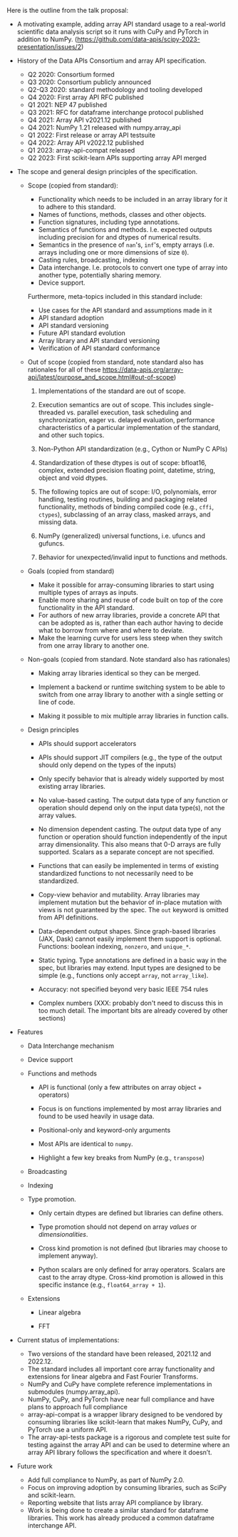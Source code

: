 Here is the outline from the talk proposal:

* A motivating example, adding array API standard usage to a real-world
  scientific data analysis script so it runs with CuPy and PyTorch in addition
  to NumPy. (https://github.com/data-apis/scipy-2023-presentation/issues/2)

* History of the Data APIs Consortium and array API specification.
  * Q2 2020: Consortium formed
  * Q3 2020: Consortium publicly announced
  * Q2-Q3 2020: standard methodology and tooling developed
  * Q4 2020: First array API RFC published
  * Q1 2021: NEP 47 published
  * Q3 2021: RFC for dataframe interchange protocol published
  * Q4 2021: Array API v2021.12 published
  * Q4 2021: NumPy 1.21 released with numpy.array_api
  * Q1 2022: First release or array API testsuite
  * Q4 2022: Array API v2022.12 published
  * Q1 2023: array-api-compat released
  * Q2 2023: First scikit-learn APIs supporting array API merged

* The scope and general design principles of the specification.
  * Scope (copied from standard):

    - Functionality which needs to be included in an array library for it to adhere
      to this standard.
    - Names of functions, methods, classes and other objects.
    - Function signatures, including type annotations.
    - Semantics of functions and methods. I.e. expected outputs including precision
      for and dtypes of numerical results.
    - Semantics in the presence of `nan`'s, `inf`'s, empty arrays (i.e. arrays
      including one or more dimensions of size `0`).
    - Casting rules, broadcasting, indexing
    - Data interchange. I.e. protocols to convert one type of array into another
      type, potentially sharing memory.
    - Device support.

    Furthermore, meta-topics included in this standard include:

    - Use cases for the API standard and assumptions made in it
    - API standard adoption
    - API standard versioning
    - Future API standard evolution
    - Array library and API standard versioning
    - Verification of API standard conformance

  * Out of scope (copied from standard, note standard also has rationales for
    all of these https://data-apis.org/array-api/latest/purpose_and_scope.html#out-of-scope)

    1. Implementations of the standard are out of scope.

    2. Execution semantics are out of scope. This includes single-threaded vs.
       parallel execution, task scheduling and synchronization, eager vs. delayed
       evaluation, performance characteristics of a particular implementation of the
       standard, and other such topics.

    3. Non-Python API standardization (e.g., Cython or NumPy C APIs)

    4. Standardization of these dtypes is out of scope: bfloat16, complex, extended
       precision floating point, datetime, string, object and void dtypes.

    5. The following topics are out of scope: I/O, polynomials, error handling,
       testing routines, building and packaging related functionality, methods of
       binding compiled code (e.g., `cffi`, `ctypes`), subclassing of an array
       class, masked arrays, and missing data.

    6. NumPy (generalized) universal functions, i.e. ufuncs and gufuncs.

    7. Behavior for unexpected/invalid input to functions and methods.

  * Goals (copied from standard)

    - Make it possible for array-consuming libraries to start using multiple types
      of arrays as inputs.
    - Enable more sharing and reuse of code built on top of the core functionality
      in the API standard.
    - For authors of new array libraries, provide a concrete API that can be
      adopted as is, rather than each author having to decide what to borrow from
      where and where to deviate.
    - Make the learning curve for users less steep when they switch from one array
      library to another one.

  * Non-goals (copied from standard. Note standard also has rationales)

    - Making array libraries identical so they can be merged.

    - Implement a backend or runtime switching system to be able to switch from one
      array library to another with a single setting or line of code.

    - Making it possible to mix multiple array libraries in function calls.

  * Design principles

    * APIs should support accelerators

    * APIs should support JIT compilers (e.g., the type of the output should
      only depend on the types of the inputs)

    * Only specify behavior that is already widely supported by most existing
      array libraries.

    * No value-based casting. The output data type of any function or
      operation should depend only on the input data type(s), not the array values.

    * No dimension dependent casting. The output data type of any function or
      operation should function independently of the input array
      dimensionality. This also means that 0-D arrays are fully supported.
      Scalars as a separate concept are not specified.

    * Functions that can easily be implemented in terms of existing
      standardized functions to not necessarily need to be standardized.

    * Copy-view behavior and mutability. Array libraries may implement
      mutation but the behavior of in-place mutation with views is not
      guaranteed by the spec. The `out` keyword is omitted from API
      definitions.

    * Data-dependent output shapes. Since graph-based libraries (JAX, Dask) cannot easily
      implement them support is optional. Functions: boolean indexing,
      `nonzero`, and `unique_*`.

    * Static typing. Type annotations are defined in a basic way in the spec,
      but libraries may extend. Input types are designed to be simple (e.g.,
      functions only accept `array`, not `array_like`).

    * Accuracy: not specified beyond very basic IEEE 754 rules

    * Complex numbers (XXX: probably don't need to discuss this in too much
      detail. The important bits are already covered by other sections)

* Features

    * Data Interchange mechanism

    * Device support

    * Functions and methods

      * API is functional (only a few attributes on array object + operators)

      * Focus is on functions implemented by most array libraries and found to
        be used heavily in usage data.

      * Positional-only and keyword-only arguments

      * Most APIs are identical to `numpy`.

      * Highlight a few key breaks from NumPy (e.g., `transpose`)

    * Broadcasting

    * Indexing

    * Type promotion.

      * Only certain dtypes are defined but libraries can define
      others.

      * Type promotion should not depend on array *values* or
        *dimensionalities*.

      * Cross kind promotion is not defined (but libraries may choose to
        implement anyway).

      * Python scalars are only defined for array operators. Scalars are cast
        to the array dtype. Cross-kind promotion is allowed in this specific
        instance (e.g., `float64_array + 1`).

    * Extensions

      * Linear algebra

      * FFT

* Current status of implementations:
    * Two versions of the standard have been released, 2021.12 and 2022.12.
    * The standard includes all important core array functionality and extensions for linear algebra and Fast Fourier Transforms.
    * NumPy and CuPy have complete reference implementations in submodules (numpy.array_api).
    * NumPy, CuPy, and PyTorch have near full compliance and have plans to approach full compliance
    * array-api-compat is a wrapper library designed to be vendored by consuming libraries like scikit-learn that makes NumPy, CuPy, and PyTorch use a uniform API.
    * The array-api-tests package is a rigorous and complete test suite for testing against the array API and can be used to determine where an array API library follows the specification and where it doesn’t.
* Future work
    * Add full compliance to NumPy, as part of NumPy 2.0.
    * Focus on improving adoption by consuming libraries, such as SciPy and scikit-learn.
    * Reporting website that lists array API compliance by library.
    * Work is being done to create a similar standard for dataframe libraries. This work has already produced a common dataframe interchange API.
